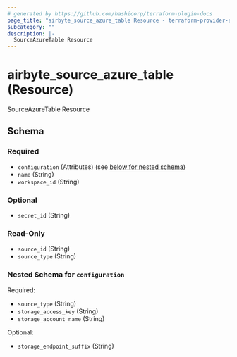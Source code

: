 ```yaml
---
# generated by https://github.com/hashicorp/terraform-plugin-docs
page_title: "airbyte_source_azure_table Resource - terraform-provider-airbyte-new"
subcategory: ""
description: |-
  SourceAzureTable Resource
---
```


# airbyte_source_azure_table (Resource)

SourceAzureTable Resource



<!-- schema generated by tfplugindocs -->
## Schema

### Required

- `configuration` (Attributes) (see [below for nested schema](#nestedatt--configuration))
- `name` (String)
- `workspace_id` (String)

### Optional

- `secret_id` (String)

### Read-Only

- `source_id` (String)
- `source_type` (String)

<a id="nestedatt--configuration"></a>
### Nested Schema for `configuration`

Required:

- `source_type` (String)
- `storage_access_key` (String)
- `storage_account_name` (String)

Optional:

- `storage_endpoint_suffix` (String)


